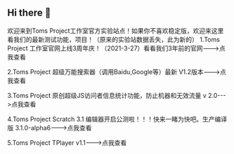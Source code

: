 ## Hi there 👋
欢迎来到Toms Project工作室官方实验站点！如果你不喜欢稳定版，欢迎来这里看我们的最新测试功能，项目！（原来的实验站数据丢失，此为新的）
1.Toms Project 工作室官网上线3周年庆！（2021-3-27）看看我们3年前的官网--->点我查看

2.Toms Project 超级万能搜索器（调用Baidu,Google等）最新 V1.2版本--->点我查看

3.Toms Project 原创超级JS访问者信息统计功能，防止机器和无效流量 v 2.0--->点我查看

4.Toms Project Scratch 3.1 编辑器开启公测啦！！！快来一睹为快吧。生产编译版 3.1.0-alpha6--->点我查看

5.Toms Project TPlayer v1.1--->点我查看
